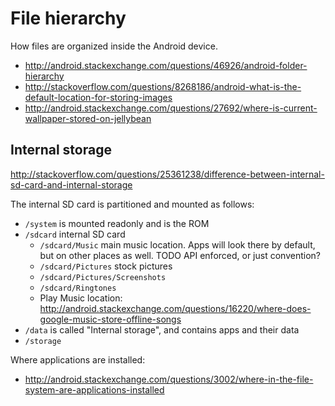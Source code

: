 # File hierarchy

How files are organized inside the Android device.

- <http://android.stackexchange.com/questions/46926/android-folder-hierarchy>
- <http://stackoverflow.com/questions/8268186/android-what-is-the-default-location-for-storing-images>
- <http://android.stackexchange.com/questions/27692/where-is-current-wallpaper-stored-on-jellybean>

## Internal storage

<http://stackoverflow.com/questions/25361238/difference-between-internal-sd-card-and-internal-storage>

The internal SD card is partitioned and mounted as follows:

- `/system` is mounted readonly and is the ROM
- `/sdcard` internal SD card
    - `/sdcard/Music` main music location. Apps will look there by default, but on other places as well. TODO API enforced, or just convention?
    - `/sdcard/Pictures` stock pictures
    - `/sdcard/Pictures/Screenshots`
    - `/sdcard/Ringtones`
    - Play Music location: <http://android.stackexchange.com/questions/16220/where-does-google-music-store-offline-songs>
- `/data` is called "Internal storage", and contains apps and their data
- `/storage`

Where applications are installed:

- <http://android.stackexchange.com/questions/3002/where-in-the-file-system-are-applications-installed>
